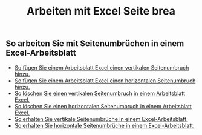 ﻿---
title: Arbeiten mit Excel Seite brea
second_title: Documen
linktitle: Seitenumbruch
type: docs
url: /de/working-with-pagebreaks/
aliases: [/working-with-pagebreaks/]
keywords: Get, add, delete, and update page break in an Excel worksheet
description: Aspose.Cells Cloud REST API unterstützt das Abrufen, Hinzufügen, Löschen und Aktualisieren von Seitenumbrüchen in einem Excel Arbeitsblatt. SDK unterstützt verschiedene Entwicklungssprachen. Dazu gehören Android, C#, Go, Java, NodeJS, Perl, PHP, Python, Ruby und Swift
weight: 100
kwords: Excel, Office Cloud, REST API, Tabellenkalkulation, PDF, CSV, Json, Markdown, Seitenumbrüche
---
## So arbeiten Sie mit Seitenumbrüchen in einem Excel-Arbeitsblatt

- [So fügen Sie einem Arbeitsblatt Excel einen vertikalen Seitenumbruch hinzu.](/cells/de/page-breaks/add-vertical-page-break/)
- [So fügen Sie einem Arbeitsblatt Excel einen horizontalen Seitenumbruch hinzu.](/cells/de/page-breaks/add-horizontal-page-break/)
- [So löschen Sie einen vertikalen Seitenumbruch in einem Arbeitsblatt Excel.](/cells/de/page-breaks/delete-vertical-page-break/)
- [So löschen Sie einen horizontalen Seitenumbruch in einem Arbeitsblatt Excel.](/cells/de/page-breaks/delete-vertical-page-break/)
- [So erhalten Sie vertikale Seitenumbrüche in einem Excel-Arbeitsblatt.](/cells/de/page-breaks/get-vertical-page-breaks/)
- [So erhalten Sie horizontale Seitenumbrüche in einem Excel-Arbeitsblatt.](/cells/de/page-breaks/get-vertical-page-breaks/)
